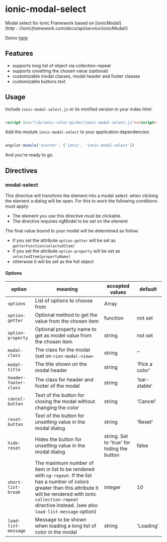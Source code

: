 # ionic-modal-select

Modal select for Ionic Framework based on [$ionicModal](http://ionicframework.com/docs/api/service/$ionicModal/)

Demo [here](http://codepen.io/bianchimro/pen/EVYgym?editors=101)


## Features

* supports long list of object via collection-repeat
* supports unsetting the chosen value (optional)
* customizable modal classes, modal header and footer classes
* customizable buttons text

## Usage
<!--
Get the files from github or install from bower:
```
bower install ionic-modal-select
```
-->

Include `ionic-modal-select.js` or its minified version in your index.html:

```html

<script src="lib/ionic-color-picker/ionic-modal-select.js"></script>

```


Add the module `ionic-modal-select` to your application dependencies:

```javascript

angular.module('starter', ['ionic', 'ionic-modal-select'])


```


And you're ready to go.



## Directives

### modal-select

This directive will transform the element into a modal select: when clicking the element a  dialog will be open. For this to work the following conditions must apply:

* The element you use this directive must be clickable.
* The directive requires ngModel to be set on the element

The final value bound to your model will be determined as follow:

* if you set the attribute `option-getter` will be set as `getterFunction(selectedItem)`
* if you set the attribute `option-property` will be set as `selectedItem[propertyName]`
* otherwise it will be set as the full object


#### Options

option|meaning|accepted values|default
---|---|---|---
`options`|List of options to choose from|Array||
`option-getter`|Optional method to get the value from the chosen item|function|not set|
`option-property`|Optional property name to get as model value from the chosen item|string|not set|
`modal-class`|The class for the modal (set on `<ion-modal-view>`|string|''
`modal-title`|The title shown on the modal header|string|'Pick a color'
`header-footer-class`|The class for header and footer of the modal|string|'bar-stable'
`cancel-button`|Text of the button for closing the modal without changing the color|string|'Cancel'
`reset-button`|Text of the button for unsetting value in the modal dialog|string|'Reset'
`hide-reset`|Hides the button for unsetting value in the modal dialog|string. Set to 'true' for hiding the button|false
`short-list-break`|The maximum number of item in list to be rendered with `ng-repeat`. If the list has a number of colors greater than this attribute it will be rendered with ionic `collection-repeat` directive instead. (see also `load-list-message` option)|integer|10
`load-list-message`|Message to be shown when loading a long list of color in the modal|string|'Loading'

<!--
### Examples


```html

```

More examples to come.

See this [codepen](http://codepen.io/bianchimro/pen/EVYgym?editors=101) for now.


## Support this project

This software package is available for free with a MIT license, but
if you find it useful and want support its development consider buying a copy on the [Ionic Marketplace](http://market.ionic.io/plugins/ionic-modal-select) for just a few bucks.
-->